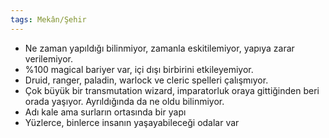 ```yaml
---  
tags: Mekân/Şehir  
---  
```

  
- Ne zaman yapıldığı bilinmiyor, zamanla eskitilemiyor, yapıya zarar verilemiyor.  
- %100 magical bariyer var, içi dışı birbirini etkileyemiyor.  
- Druid, ranger, paladin, warlock ve cleric spelleri çalışmıyor.  
- Çok büyük bir transmutation wizard, imparatorluk oraya gittiğinden beri orada yaşıyor. Ayrıldığında da ne oldu bilinmiyor.  
- Adı kale ama surların ortasında bir yapı  
- Yüzlerce, binlerce insanın yaşayabileceği odalar var